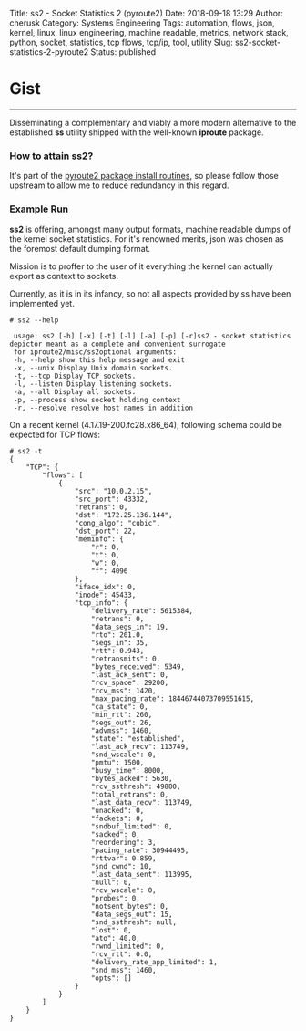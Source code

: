 Title: ss2 - Socket Statistics 2 (pyroute2)
Date: 2018-09-18 13:29
Author: cherusk
Category: Systems Engineering
Tags: automation, flows, json, kernel, linux, linux engineering, machine readable, metrics, network stack, python, socket, statistics, tcp flows, tcp/ip, tool, utility
Slug: ss2-socket-statistics-2-pyroute2
Status: published

# Gist
----

Disseminating a complementary and viably a more modern alternative to the established **ss** utility shipped with the well-known **iproute** package.

### How to attain ss2?

It's part of the [pyroute2 package install routines](https://github.com/svinota/pyroute2), so please follow those upstream to allow me to reduce redundancy in this regard.

### Example Run

**ss2** is offering, amongst many output formats, machine readable dumps of the kernel socket statistics. For it's renowned merits, json was chosen as the foremost default dumping format.

Mission is to proffer to the user of it everything the kernel can actually export as context to sockets.

Currently, as it is in its infancy, so not all aspects provided by ss have been implemented yet.

```
# ss2 --help
  
 usage: ss2 [-h] [-x] [-t] [-l] [-a] [-p] [-r]ss2 - socket statistics depictor meant as a complete and convenient surrogate 
 for iproute2/misc/ss2optional arguments: 
 -h, --help show this help message and exit 
 -x, --unix Display Unix domain sockets. 
 -t, --tcp Display TCP sockets. 
 -l, --listen Display listening sockets. 
 -a, --all Display all sockets. 
 -p, --process show socket holding context 
 -r, --resolve resolve host names in addition 
```

     

On a recent kernel (4.17.19-200.fc28.x86\_64), following schema could be expected for TCP flows:

```  
# ss2 -t
{  
    "TCP": {  
        "flows": [  
            {  
                "src": "10.0.2.15",  
                "src_port": 43332,  
                "retrans": 0,  
                "dst": "172.25.136.144",  
                "cong_algo": "cubic",  
                "dst_port": 22,  
                "meminfo": {  
                    "r": 0,  
                    "t": 0,  
                    "w": 0,  
                    "f": 4096  
                },  
                "iface_idx": 0,  
                "inode": 45433,  
                "tcp_info": {  
                    "delivery_rate": 5615384,  
                    "retrans": 0,  
                    "data_segs_in": 19,  
                    "rto": 201.0,  
                    "segs_in": 35,  
                    "rtt": 0.943,  
                    "retransmits": 0,  
                    "bytes_received": 5349,  
                    "last_ack_sent": 0,  
                    "rcv_space": 29200,  
                    "rcv_mss": 1420,  
                    "max_pacing_rate": 18446744073709551615,  
                    "ca_state": 0,  
                    "min_rtt": 260,  
                    "segs_out": 26,  
                    "advmss": 1460,  
                    "state": "established",  
                    "last_ack_recv": 113749,  
                    "snd_wscale": 0,  
                    "pmtu": 1500,  
                    "busy_time": 8000,  
                    "bytes_acked": 5630,  
                    "rcv_ssthresh": 49800,  
                    "total_retrans": 0,  
                    "last_data_recv": 113749,  
                    "unacked": 0,  
                    "fackets": 0,  
                    "sndbuf_limited": 0,  
                    "sacked": 0,  
                    "reordering": 3,  
                    "pacing_rate": 30944495,  
                    "rttvar": 0.859,  
                    "snd_cwnd": 10,  
                    "last_data_sent": 113995,  
                    "null": 0,  
                    "rcv_wscale": 0,  
                    "probes": 0,  
                    "notsent_bytes": 0,  
                    "data_segs_out": 15,  
                    "snd_ssthresh": null,  
                    "lost": 0,  
                    "ato": 40.0,  
                    "rwnd_limited": 0,  
                    "rcv_rtt": 0.0,  
                    "delivery_rate_app_limited": 1,  
                    "snd_mss": 1460,  
                    "opts": []  
                }  
            }  
        ]  
    }  
}  
```
